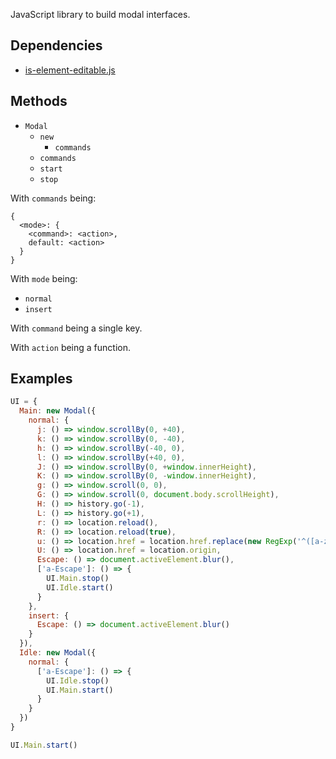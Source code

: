 JavaScript library to build modal interfaces.

Dependencies
------------

- [is-element-editable.js][]

Methods
-------

- `Modal`
  - `new`
    - `commands`
  - `commands`
  - `start`
  - `stop`

With `commands` being:

```
{
  <mode>: {
    <command>: <action>,
    default: <action>
  }
}
```

With `mode` being:

- `normal`
- `insert`

With `command` being a single key.

With `action` being a function.

Examples
--------

``` javascript
UI = {
  Main: new Modal({
    normal: {
      j: () => window.scrollBy(0, +40),
      k: () => window.scrollBy(0, -40),
      h: () => window.scrollBy(-40, 0),
      l: () => window.scrollBy(+40, 0),
      J: () => window.scrollBy(0, +window.innerHeight),
      K: () => window.scrollBy(0, -window.innerHeight),
      g: () => window.scroll(0, 0),
      G: () => window.scroll(0, document.body.scrollHeight),
      H: () => history.go(-1),
      L: () => history.go(+1),
      r: () => location.reload(),
      R: () => location.reload(true),
      u: () => location.href = location.href.replace(new RegExp('^([a-z]+://.+)/.+/?$'), '$1'),
      U: () => location.href = location.origin,
      Escape: () => document.activeElement.blur(),
      ['a-Escape']: () => {
        UI.Main.stop()
        UI.Idle.start()
      }
    },
    insert: {
      Escape: () => document.activeElement.blur()
    }
  }),
  Idle: new Modal({
    normal: {
      ['a-Escape']: () => {
        UI.Idle.stop()
        UI.Main.start()
      }
    }
  })
}
```

``` javascript
UI.Main.start()
```

[is-element-editable.js]: https://github.com/alexherbo2/is-element-editable.js
